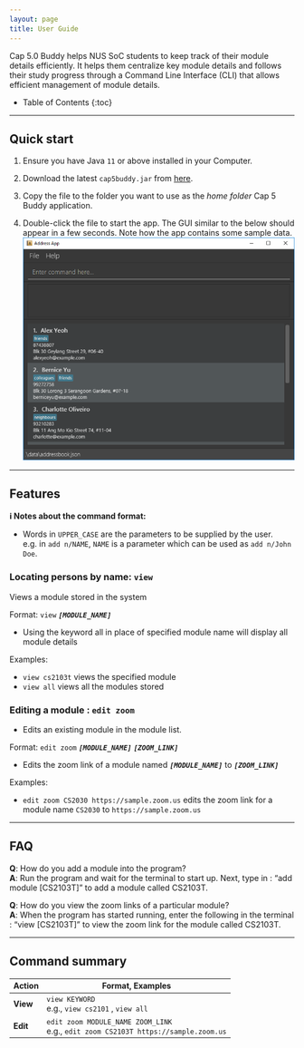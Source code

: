 ```yaml
---
layout: page
title: User Guide
---
```


Cap 5.0 Buddy helps NUS SoC students to keep track of their module details efficiently. It helps them centralize key module details and follows their study progress through a Command Line Interface (CLI) that allows efficient management of module details.

* Table of Contents
{:toc}

--------------------------------------------------------------------------------------------------------------------

## Quick start

1. Ensure you have Java `11` or above installed in your Computer.

1. Download the latest `cap5buddy.jar` from [here](https://github.com/AY2021S1-CS2103T-F12-3/tp/releases).

1. Copy the file to the folder you want to use as the _home folder_ Cap 5 Buddy application.

1. Double-click the file to start the app. The GUI similar to the below should appear in a few seconds. Note how the app contains some sample data.<br>
   ![Ui](images/OriginalImages/Ui.png)

--------------------------------------------------------------------------------------------------------------------

## Features

<div markdown="block" class="alert alert-info">

**:information_source: Notes about the command format:**<br>

* Words in `UPPER_CASE` are the parameters to be supplied by the user.<br>
  e.g. in `add n/NAME`, `NAME` is a parameter which can be used as `add n/John Doe`.


</div>


  
### Locating persons by name: `view`
  
Views a module stored in the system
  
 Format: `view` **_`[MODULE_NAME]`_**
  
  * Using the keyword all in place of specified module name will display all module details

  
  Examples:
  * `view cs2103t` views the specified module
  * `view all` views all the modules stored
    
### Editing a module : `edit zoom`

* Edits an existing module in the module list.

Format: `edit zoom` **_`[MODULE_NAME]`_** **_`[ZOOM_LINK]`_**

* Edits the zoom link of a module named **_`[MODULE_NAME]`_** to **_`[ZOOM_LINK]`_**

Examples:
* `edit zoom CS2030 https://sample.zoom.us` edits the zoom link for a module name `CS2030`
  to `https://sample.zoom.us`

--------------------------------------------------------------------------------------------------------------------

## FAQ

**Q**: How do you add a module into the program?<br>
**A**: Run the program and wait for the terminal to start up. Next, type in : “add module [CS2103T]” to add a module called CS2103T.

**Q**: How do you view the zoom links of a particular module?<br>
**A**: When the program has started running, enter the following in the terminal : “view [CS2103T]” to view the zoom link for the module called CS2103T.

--------------------------------------------------------------------------------------------------------------------

## Command summary

Action | Format, Examples
--------|------------------
**View** | `view KEYWORD `<br> e.g., `view cs2101` , `view all`
**Edit** | `edit zoom MODULE_NAME ZOOM_LINK`<br> e.g., `edit zoom CS2103T https://sample.zoom.us`
